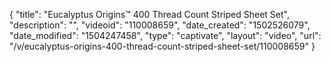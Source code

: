 {
    "title": "Eucalyptus Origins&trade; 400 Thread Count Striped Sheet Set",
    "description": "",
    "videoid": "110008659",
    "date_created": "1502526079",
    "date_modified": "1504247458",
    "type": "captivate",
    "layout": "video",
    "url": "\/v\/eucalyptus-origins-400-thread-count-striped-sheet-set\/110008659"
}